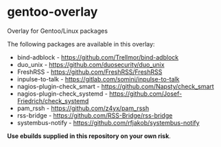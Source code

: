gentoo-overlay
==============

Overlay for Gentoo/Linux packages

The following packages are available in this overlay:

* bind-adblock - https://github.com/Trellmor/bind-adblock
* duo_unix - https://github.com/duosecurity/duo_unix
* FreshRSS - https://github.com/FreshRSS/FreshRSS
* inpulse-to-talk - https://gitlab.com/somini/inpulse-to-talk
* nagios-plugin-check_smart - https://github.com/Napsty/check_smart
* nagios-plugin-check_systemd - https://github.com/Josef-Friedrich/check_systemd
* pam_rssh - https://github.com/z4yx/pam_rssh
* rss-bridge - https://github.com/RSS-Bridge/rss-bridge
* systembus-notify - https://github.com/rfjakob/systembus-notify

**Use ebuilds supplied in this repository on your own risk**.
